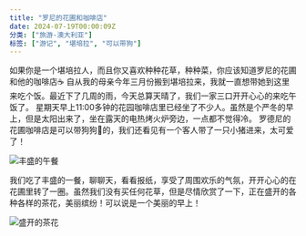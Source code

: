 ```yaml
---
title: "罗尼的花圃和咖啡店"
date: 2024-07-19T00:00:09Z
分类: ["旅游-澳大利亚"]
标签: ["游记", "堪培拉", "可以带狗"]
---
```


如果你是一个堪培拉人，而且你又喜欢种种花草，种种菜，你应该知道罗尼的花圃和他的咖啡店☕️
自从我的母亲今年三月份搬到堪培拉来，我就一直想带她到这里来吃个饭。最近下了几周的雨，今天总算天晴了，我们一家三口开开心心的来吃午饭了。
星期天早上11:00多钟的花园咖啡店里已经坐了不少人。虽然是个严冬的早上，但是太阳出来了，坐在露天的电热烤火炉旁边，一点都不觉得冷。
罗德尼的花圃咖啡店是可以带狗狗🐶的，我们还看见有一个客人带了一只小猪进来，太可爱了！

![丰盛的午餐](https://substackcdn.com/image/fetch/w_1456,c_limit,f_webp,q_auto:good,fl_progressive:steep/https%3A%2F%2Fsubstack-post-media.s3.amazonaws.com%2Fpublic%2Fimages%2F2e073e29-6dcd-4e9b-94a2-055d26a70cce_1536x2080.jpeg)

我们吃了丰盛的一餐，聊聊天，看看报纸，享受了周围欢乐的气氛，开开心心的在花圃里转了一圈。虽然我们没有买任何花草，但是尽情欣赏了一下，正在盛开的各种各样的茶花，美丽缤纷！可以说是一个美丽的早上！

![盛开的茶花](https://substackcdn.com/image/fetch/w_1456,c_limit,f_webp,q_auto:good,fl_progressive:steep/https%3A%2F%2Fsubstack-post-media.s3.amazonaws.com%2Fpublic%2Fimages%2F8364c93c-acdb-45ba-b2a5-c63df6207640_1628x2048.heic)